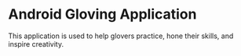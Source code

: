 # Android Gloving Application

This application is used to help glovers practice, hone their skills, and inspire creativity.

